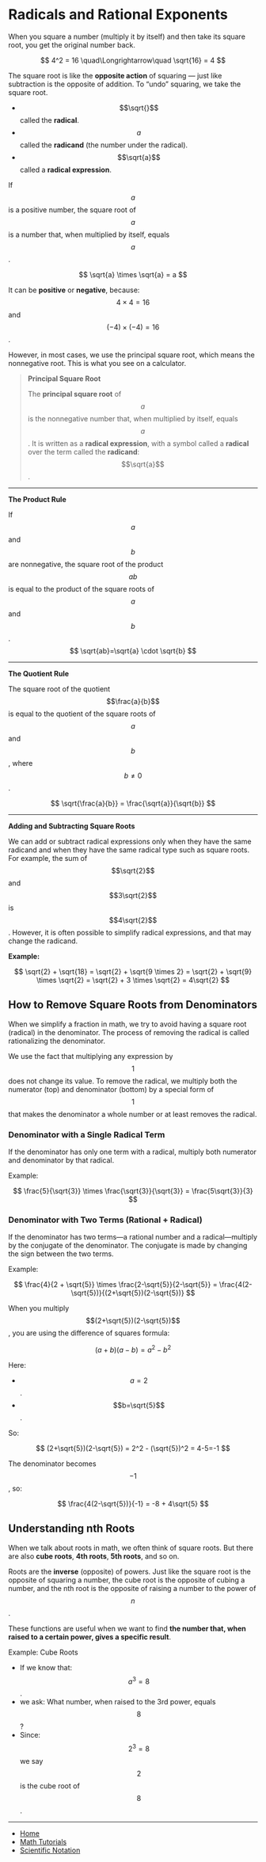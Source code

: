 # Radicals and Rational Exponents

When you square a number (multiply it by itself) and then take its square root, you get the original number back.

$$
4^2 = 16 \quad\Longrightarrow\quad \sqrt{16} = 4
$$

The square root is like the **opposite action** of squaring — just like subtraction is the opposite of addition. To “undo” squaring, we take the square root.

- $$\sqrt{}$$ called the **radical**.
- $$a$$ called the **radicand** (the number under the radical).
- $$\sqrt{a}$$ called a **radical expression**.


If $$a$$ is a positive number, the square root of $$a$$ is a number that, when multiplied by itself, equals $$a$$.

$$
\sqrt{a} \times \sqrt{a} = a
$$        

It can be **positive** or **negative**, because: $$4 \times 4 = 16$$ and $$(-4) \times (-4) = 16$$.

However, in most cases, we use the principal square root, which means the nonnegative root. This is what you see on a calculator.

> **Principal Square Root**
>
> The **principal square root** of $$a$$ is the nonnegative number that, when multiplied by itself, equals $$a$$. It is written as a
> **radical expression**, with a symbol called a **radical** over the term called the **radicand**: $$\sqrt{a}$$.

---

**The Product Rule**

If $$a$$ and $$b$$ are nonnegative, the square root of the product $$ab$$ is equal to the product of the square roots of $$a$$ and $$b$$.
$$
\sqrt{ab}=\sqrt{a} \cdot \sqrt{b}
$$

---

**The Quotient Rule**

The square root of the quotient $$\frac{a}{b}$$ is equal to the quotient of the square roots of $$a$$ and $$b$$, where $$b\neq 0$$.

$$
\sqrt{\frac{a}{b}} = \frac{\sqrt{a}}{\sqrt{b}}
$$

---

**Adding and Subtracting Square Roots**

We can add or subtract radical expressions only when they have the same radicand and when they have the same radical
type such as square roots. For example, the sum of $$\sqrt{2}$$ and $$3\sqrt{2}$$ is $$4\sqrt{2}$$. However, it is often possible 
to simplify radical expressions, and that may change the radicand.

**Example:**

$$
\sqrt{2} + \sqrt{18} = \sqrt{2} + \sqrt{9 \times 2} = \sqrt{2} + \sqrt{9} \times \sqrt{2} = \sqrt{2} + 3 \times \sqrt{2} = 4\sqrt{2}
$$


## How to Remove Square Roots from Denominators

When we simplify a fraction in math, we try to avoid having a square root (radical) in the denominator. 
The process of removing the radical is called rationalizing the denominator.

We use the fact that multiplying any expression by $$1$$ does not change its value. 
To remove the radical, we multiply both the numerator (top) and denominator (bottom) by a special form of $$1$$ that makes the denominator a whole number or at least removes the radical.

### Denominator with a Single Radical Term

If the denominator has only one term with a radical, multiply both numerator and denominator by that radical.

Example:

$$
\frac{5}{\sqrt{3}} \times \frac{\sqrt{3}}{\sqrt{3}} = \frac{5\sqrt{3}}{3}
$$

### Denominator with Two Terms (Rational + Radical)

If the denominator has two terms—a rational number and a radical—multiply by the conjugate of the denominator. 
The conjugate is made by changing the sign between the two terms.

Example:

$$
\frac{4}{2 + \sqrt{5}} \times \frac{2-\sqrt{5}}{2-\sqrt{5}} = \frac{4(2-\sqrt{5})}{(2+\sqrt{5})(2-\sqrt{5})}
$$

When you multiply $$(2+\sqrt{5})(2-\sqrt{5})$$ , you are using the difference of squares formula:

$$
(a+b)(a-b)=a^2-b^2
$$

Here: 
- $$a = 2$$.
- $$b=\sqrt{5}$$.

So:

$$
(2+\sqrt{5})(2-\sqrt{5}) = 2^2 - (\sqrt{5})^2 = 4-5=-1
$$

The denominator becomes $$−1$$, so:

$$
\frac{4(2-\sqrt{5})}{-1} = -8 + 4\sqrt{5}
$$


## Understanding nth Roots

When we talk about roots in math, we often think of square roots. But there are also **cube roots**, **4th roots**, **5th roots**, 
and so on.

Roots are the **inverse** (opposite) of powers. Just like the square root is the opposite of squaring a number, the cube root is the opposite of cubing a number, and the nth root is the opposite of raising a number to the power of $$n$$.

These functions are useful when we want to find **the number that, when raised to a certain power, gives a specific result**.

Example: Cube Roots
- If we know that: $$a^3=8$$.
- we ask: What number, when raised to the 3rd power, equals $$8$$?
- Since: $$2^3=8$$ we say $$2$$ is the cube root of $$8$$.

---

- [Home](./../../../README.md)
- [Math Tutorials](./../../tutorials.md)
- [Scientific Notation](./3_Scientific_Notation.md)
